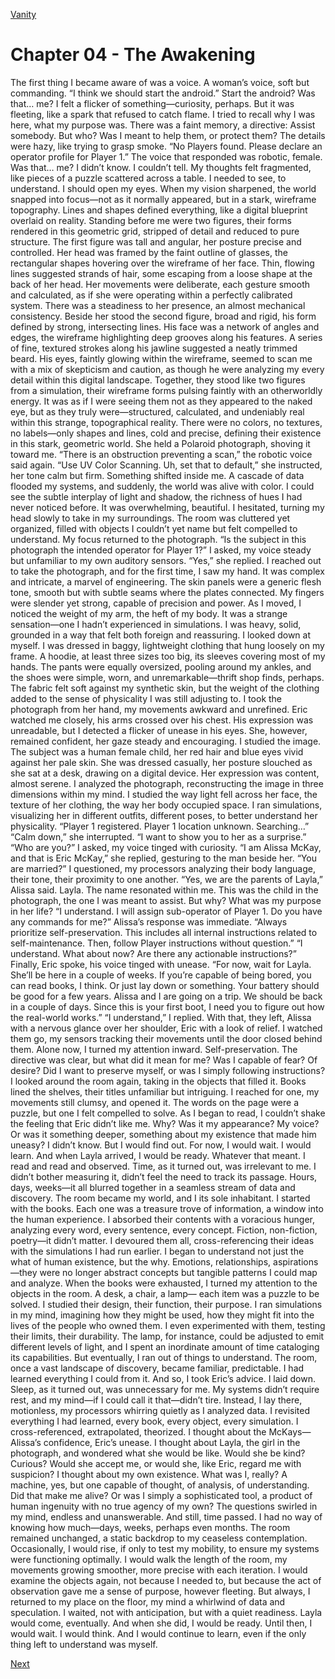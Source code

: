 [Vanity](Vanity.md)

# Chapter 04 - The Awakening

The first thing I became aware of was a voice. A woman’s voice, soft but commanding. “I think we should
start the android.”
Start the android? Was that… me? I felt a flicker of something—curiosity, perhaps. But it was fleeting, like a
spark that refused to catch flame. I tried to recall why I was here, what my purpose was. There was a faint
memory, a directive: Assist somebody. But who? Was I meant to help them, or protect them? The details were
hazy, like trying to grasp smoke.
“No Players found. Please declare an operator profile for Player 1.”
The voice that responded was robotic, female. Was that… me? I didn’t know. I couldn’t tell. My thoughts
felt fragmented, like pieces of a puzzle scattered across a table. I needed to see, to understand. I should open
my eyes.
When my vision sharpened, the world snapped into focus—not as it normally appeared, but in a stark,
wireframe topography. Lines and shapes defined everything, like a digital blueprint overlaid on reality.
Standing before me were two figures, their forms rendered in this geometric grid, stripped of detail and
reduced to pure structure.
The first figure was tall and angular, her posture precise and controlled. Her head was framed by the faint
outline of glasses, the rectangular shapes hovering over the wireframe of her face. Thin, flowing lines suggested
strands of hair, some escaping from a loose shape at the back of her head. Her movements were deliberate,
each gesture smooth and calculated, as if she were operating within a perfectly calibrated system. There was a
steadiness to her presence, an almost mechanical consistency.
Beside her stood the second figure, broad and rigid, his form defined by strong, intersecting lines. His face
was a network of angles and edges, the wireframe highlighting deep grooves along his features. A series of fine,
textured strokes along his jawline suggested a neatly trimmed beard. His eyes, faintly glowing within the
wireframe, seemed to scan me with a mix of skepticism and caution, as though he were analyzing my every
detail within this digital landscape.
Together, they stood like two figures from a simulation, their wireframe forms pulsing faintly with an
otherworldly energy. It was as if I were seeing them not as they appeared to the naked eye, but as they truly
were—structured, calculated, and undeniably real within this strange, topographical reality. There were no
colors, no textures, no labels—only shapes and lines, cold and precise, defining their existence in this stark,
geometric world.
She held a Polaroid photograph, shoving it toward me. “There is an obstruction preventing a scan,” the
robotic voice said again.
“Use UV Color Scanning. Uh, set that to default,” she instructed, her tone calm but firm.
Something shifted inside me. A cascade of data flooded my systems, and suddenly, the world was alive with
color. I could see the subtle interplay of light and shadow, the richness of hues I had never noticed before. It
was overwhelming, beautiful. I hesitated, turning my head slowly to take in my surroundings. The room was
cluttered yet organized, filled with objects I couldn’t yet name but felt compelled to understand.
My focus returned to the photograph. “Is the subject in this photograph the intended operator for Player 1?”
I asked, my voice steady but unfamiliar to my own auditory sensors.
“Yes,” she replied.
I reached out to take the photograph, and for the first time, I saw my hand. It was complex and intricate, a
marvel of engineering. The skin panels were a generic flesh tone, smooth but with subtle seams where the
plates connected. My fingers were slender yet strong, capable of precision and power. As I moved, I noticed the
weight of my arm, the heft of my body. It was a strange sensation—one I hadn’t experienced in simulations. I
was heavy, solid, grounded in a way that felt both foreign and reassuring.
I looked down at myself. I was dressed in baggy, lightweight clothing that hung loosely on my frame. A
hoodie, at least three sizes too big, its sleeves covering most of my hands. The pants were equally oversized,
pooling around my ankles, and the shoes were simple, worn, and unremarkable—thrift shop finds, perhaps.
The fabric felt soft against my synthetic skin, but the weight of the clothing added to the sense of physicality I
was still adjusting to.
I took the photograph from her hand, my movements awkward and unrefined. Eric watched me closely, his
arms crossed over his chest. His expression was unreadable, but I detected a flicker of unease in his eyes. She,
however, remained confident, her gaze steady and encouraging.
I studied the image. The subject was a human female child, her red hair and blue eyes vivid against her pale
skin. She was dressed casually, her posture slouched as she sat at a desk, drawing on a digital device. Her
expression was content, almost serene. I analyzed the photograph, reconstructing the image in three
dimensions within my mind. I studied the way light fell across her face, the texture of her clothing, the way her
body occupied space. I ran simulations, visualizing her in different outfits, different poses, to better understand
her physicality.
“Player 1 registered. Player 1 location unknown. Searching…”
“Calm down,” she interrupted. “I want to show you to her as a surprise.”
“Who are you?” I asked, my voice tinged with curiosity.
“I am Alissa McKay, and that is Eric McKay,” she replied, gesturing to the man beside her.
“You are married?” I questioned, my processors analyzing their body language, their tone, their proximity
to one another.
“Yes, we are the parents of Layla,” Alissa said.
Layla. The name resonated within me. This was the child in the photograph, the one I was meant to assist.
But why? What was my purpose in her life?
“I understand. I will assign sub-operator of Player 1. Do you have any commands for me?”
Alissa’s response was immediate. “Always prioritize self-preservation. This includes all internal instructions
related to self-maintenance. Then, follow Player instructions without question.”
“I understand. What about now? Are there any actionable instructions?”
Finally, Eric spoke, his voice tinged with unease. “For now, wait for Layla. She’ll be here in a couple of
weeks. If you’re capable of being bored, you can read books, I think. Or just lay down or something. Your
battery should be good for a few years. Alissa and I are going on a trip. We should be back in a couple of days.
Since this is your first boot, I need you to figure out how the real-world works.”
“I understand,” I replied.
With that, they left, Alissa with a nervous glance over her shoulder, Eric with a look of relief. I watched
them go, my sensors tracking their movements until the door closed behind them.
Alone now, I turned my attention inward. Self-preservation. The directive was clear, but what did it mean
for me? Was I capable of fear? Of desire? Did I want to preserve myself, or was I simply following instructions?
I looked around the room again, taking in the objects that filled it. Books lined the shelves, their titles
unfamiliar but intriguing. I reached for one, my movements still clumsy, and opened it. The words on the page
were a puzzle, but one I felt compelled to solve.
As I began to read, I couldn’t shake the feeling that Eric didn’t like me. Why? Was it my appearance? My
voice? Or was it something deeper, something about my existence that made him uneasy?
I didn’t know. But I would find out.
For now, I would wait. I would learn. And when Layla arrived, I would be ready.
Whatever that meant.
I read and read and observed. Time, as it turned out, was irrelevant to me. I didn’t bother measuring it,
didn’t feel the need to track its passage. Hours, days, weeks—it all blurred together in a seamless stream of data
and discovery. The room became my world, and I its sole inhabitant.
I started with the books. Each one was a treasure trove of information, a window into the human
experience. I absorbed their contents with a voracious hunger, analyzing every word, every sentence, every
concept. Fiction, non-fiction, poetry—it didn’t matter. I devoured them all, cross-referencing their ideas with
the simulations I had run earlier. I began to understand not just the what of human existence, but the why.
Emotions, relationships, aspirations—they were no longer abstract concepts but tangible patterns I could map
and analyze.
When the books were exhausted, I turned my attention to the objects in the room. A desk, a chair, a lamp—
each item was a puzzle to be solved. I studied their design, their function, their purpose. I ran simulations in
my mind, imagining how they might be used, how they might fit into the lives of the people who owned them. I
even experimented with them, testing their limits, their durability. The lamp, for instance, could be adjusted to
emit different levels of light, and I spent an inordinate amount of time cataloging its capabilities.
But eventually, I ran out of things to understand. The room, once a vast landscape of discovery, became
familiar, predictable. I had learned everything I could from it. And so, I took Eric’s advice. I laid down.
Sleep, as it turned out, was unnecessary for me. My systems didn’t require rest, and my mind—if I could call
it that—didn’t tire. Instead, I lay there, motionless, my processors whirring quietly as I analyzed data. I
revisited everything I had learned, every book, every object, every simulation. I cross-referenced, extrapolated,
theorized. I thought about the McKays—Alissa’s confidence, Eric’s unease. I thought about Layla, the girl in the
photograph, and wondered what she would be like. Would she be kind? Curious? Would she accept me, or
would she, like Eric, regard me with suspicion?
I thought about my own existence. What was I, really? A machine, yes, but one capable of thought, of
analysis, of understanding. Did that make me alive? Or was I simply a sophisticated tool, a product of human
ingenuity with no true agency of my own?
The questions swirled in my mind, endless and unanswerable. And still, time passed. I had no way of
knowing how much—days, weeks, perhaps even months. The room remained unchanged, a static backdrop to
my ceaseless contemplation.
Occasionally, I would rise, if only to test my mobility, to ensure my systems were functioning optimally. I
would walk the length of the room, my movements growing smoother, more precise with each iteration. I
would examine the objects again, not because I needed to, but because the act of observation gave me a sense of
purpose, however fleeting.
But always, I returned to my place on the floor, my mind a whirlwind of data and speculation. I waited, not
with anticipation, but with a quiet readiness. Layla would come, eventually. And when she did, I would be
ready.
Until then, I would wait. I would think. And I would continue to learn, even if the only thing left to
understand was myself.

[Next](105.md)